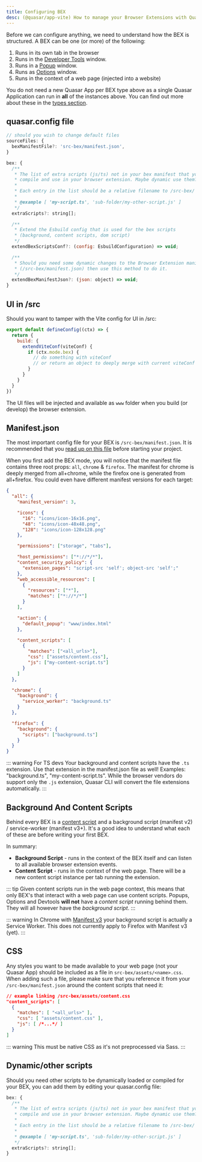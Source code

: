 ```yaml
---
title: Configuring BEX
desc: (@quasar/app-vite) How to manage your Browser Extensions with Quasar CLI.
---
```


Before we can configure anything, we need to understand how the BEX is structured. A BEX can be one (or more) of the following:

1. Runs in its own tab in the browser
2. Runs in the [Developer Tools](https://developer.chrome.com/docs/extensions/how-to/devtools/extend-devtools) window.
3. Runs in a [Popup](https://developer.chrome.com/docs/extensions/develop/ui#popups) window.
4. Runs as [Options](https://developer.chrome.com/docs/extensions/develop/ui/options-page) window.
5. Runs in the context of a web page (injected into a website)

You do not need a new Quasar App per BEX type above as a single Quasar Application can run in **all** of the instances above. You can find out more about these in the [types section](/quasar-cli-vite/developing-browser-extensions/types-of-bex).

## quasar.config file

```js /quasar.config file > sourceFiles
// should you wish to change default files
sourceFiles: {
  bexManifestFile?: 'src-bex/manifest.json',
}
```

```js /quasar.config file > bex
bex: {
  /**
   * The list of extra scripts (js/ts) not in your bex manifest that you want to
   * compile and use in your browser extension. Maybe dynamic use them?
   *
   * Each entry in the list should be a relative filename to /src-bex/
   *
   * @example [ 'my-script.ts', 'sub-folder/my-other-script.js' ]
   */
  extraScripts?: string[];

  /**
   * Extend the Esbuild config that is used for the bex scripts
   * (background, content scripts, dom script)
   */
  extendBexScriptsConf?: (config: EsbuildConfiguration) => void;

  /**
   * Should you need some dynamic changes to the Browser Extension manifest file
   * (/src-bex/manifest.json) then use this method to do it.
   */
  extendBexManifestJson?: (json: object) => void;
}
```

## UI in /src

Should you want to tamper with the Vite config for UI in /src:

```js /quasar.config file
export default defineConfig((ctx) => {
  return {
    build: {
      extendViteConf(viteConf) {
        if (ctx.mode.bex) {
          // do something with viteConf
          // or return an object to deeply merge with current viteConf
        }
      }
    }
  }
})
```

The UI files will be injected and available as `www` folder when you build (or develop) the browser extension.

## Manifest.json

The most important config file for your BEX is `/src-bex/manifest.json`. It is recommended that you [read up on this file](https://developer.chrome.com/extensions/manifest) before starting your project.

When you first add the BEX mode, you will notice that the manifest file contains three root props: `all`, `chrome` & `firefox`. The manifest for chrome is deeply merged from all+chrome, while the firefox one is generated from all+firefox. You could even have different manifest versions for each target:

```json /src-bex/manifest.json
{
  "all": {
    "manifest_version": 3,

    "icons": {
      "16": "icons/icon-16x16.png",
      "48": "icons/icon-48x48.png",
      "128": "icons/icon-128x128.png"
    },

    "permissions": ["storage", "tabs"],

    "host_permissions": ["*://*/*"],
    "content_security_policy": {
      "extension_pages": "script-src 'self'; object-src 'self';"
    },
    "web_accessible_resources": [
      {
        "resources": ["*"],
        "matches": ["*://*/*"]
      }
    ],

    "action": {
      "default_popup": "www/index.html"
    },

    "content_scripts": [
      {
        "matches": ["<all_urls>"],
        "css": ["assets/content.css"],
        "js": ["my-content-script.ts"]
      }
    ]
  },

  "chrome": {
    "background": {
      "service_worker": "background.ts"
    }
  },

  "firefox": {
    "background": {
      "scripts": ["background.ts"]
    }
  }
}
```

::: warning For TS devs
Your background and content scripts have the `.ts` extension. Use that extension in the manifest.json file as well! Examples: "background.ts", "my-content-script.ts". While the browser vendors do support only the `.js` extension, Quasar CLI will convert the file extensions automatically.
:::

## Background And Content Scripts

Behind every BEX is a [content script](https://developer.chrome.com/extensions/content_scripts) and a background script (manifest v2) / service-worker (manifest v3+). It's a good idea to understand what each of these are before writing your first BEX.

In summary:

- **Background Script** - runs in the context of the BEX itself and can listen to all available browser extension events.
- **Content Script** - runs in the context of the web page. There will be a new content script instance per tab running the extension.

::: tip
Given content scripts run in the web page context, this means that only BEX's that interact with a web page can use content scripts. Popups, Options and Devtools **will not** have a _content script_ running behind them. They will all however have the _background script_.
:::

::: warning
In Chrome with [Manifest v3](https://developer.chrome.com/docs/extensions/mv3/intro/) your background script is actually a Service Worker. This does not currently apply to Firefox with Manifest v3 (yet).
:::

## CSS

Any styles you want to be made available to your web page (not your Quasar App) should be included as a file in `src-bex/assets/<name>.css`. When adding such a file, please make sure that you reference it from your `/src-bex/manifest.json` around the content scripts that need it:

```json /src-bex/manifest.json
// example linking /src-bex/assets/content.css
"content_scripts": [
  {
    "matches": [ "<all_urls>" ],
    "css": [ "assets/content.css" ],
    "js": [ /*...*/ ]
  }
]
```

::: warning
This must be native CSS as it's not preprocessed via Sass.
:::

## Dynamic/other scripts

Should you need other scripts to be dynamically loaded or compiled for your BEX, you can add them by editing your quasar.config file:

```js /quasar.config file
bex: {
  /**
   * The list of extra scripts (js/ts) not in your bex manifest that you want to
   * compile and use in your browser extension. Maybe dynamic use them?
   *
   * Each entry in the list should be a relative filename to /src-bex/
   *
   * @example [ 'my-script.ts', 'sub-folder/my-other-script.js' ]
   */
  extraScripts?: string[];
}
```
